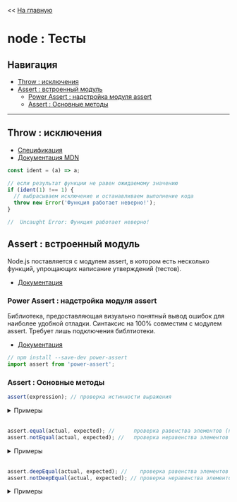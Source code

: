<< [На главную](./README.md)

# node : Тесты

## Навигация

- [Throw : исключения](#throw--исключения)
- [Assert : встроенный модуль](#assert--встроенный-модуль)
  - [Power Assert : надстройка модуля assert](#power-assert--надстройка-модуля)
  - [Assert : Основные методы](#assert--основные-методы)

---

## Throw : исключения

- [Спецификация](https://tc39.es/ecma262/#sec-throw-statement)
- [Документация MDN](https://developer.mozilla.org/ru/docs/Web/JavaScript/Reference/Statements/throw)

<a id="throw"></a>

```js
const ident = (a) => a;

// если результат функции не равен ожидаемому значению
if (ident(1) !== 1) {
  // выбрасываем исключение и останавливаем выполнение кода
  throw new Error('Функция работает неверно!');
}

//  Uncaught Error: Функция работает неверно!
```

## Assert : встроенный модуль

<a id="assert"></a>

Node.js поставляется с модулем assert, в котором есть несколько функций, упрощающих написание утверждений (тестов).

- [Документация](https://nodejs.org/api/assert.html)

### Power Assert : надстройка модуля assert

Библиотека, предоставляющая визуально понятный вывод ошибок для наиболее удобной отладки. Синтаксис на 100% совместим с модулем assert. Требует лишь подключения библтиотеки.

- [Документация](https://github.com/power-assert-js/power-assert)

```js
// npm install --save-dev power-assert
import assert from 'power-assert';
```

### Assert : Основные методы

```js
assert(expression); // проверка истинности выражения
```

<details>
<summary>Примеры</summary>

```js
const ident = (a) => a;

assert(ident(1) === 1); //   ==> всё ок
assert(ident(2) === 1); //   ==> выдаст ошибку

// Uncaught AssertionError [ERR_ASSERTION]: false == true
//    generatedMessage: true,
//    code: 'ERR_ASSERTION',
//    actual: false,
//    expected: true,
//    operator: '=='
```

</details><br>

```js
assert.equal(actual, expected); //      проверка равенства элементов (по ссылке)
assert.notEqual(actual, expected); //   проверка неравенства элементов (по ссылке)
```

<details>
<summary>Примеры</summary>

```js
const ident = (a) => a;

assert.equal(ident(1), 1); //         ==> всё ок
assert.equal(ident([1]), [1]); //     ==> выдаст ошибку

// Uncaught AssertionError [ERR_ASSERTION]: [1] == [1]
//    generatedMessage: true,
//    code: 'ERR_ASSERTION',
//    actual: [1],
//    expected: [1],
//    operator: '=='

assert.notEqual(ident(2), 1); //      ==> всё ок
assert.notEqual(ident([1]), [1]); //  ==> всё ок
assert.notEqual(ident(1), 1); //      ==> выдаст ошибку

// Uncaught AssertionError [ERR_ASSERTION]: 1 != 1
//    generatedMessage: true,
//    code: 'ERR_ASSERTION',
//    actual: 1,
//    expected: 1,
//    operator: '!='
```

</details><br>

```js
assert.deepEqual(actual, expected); //    проверка равенства элементов (по значению)
assert.notDeepEqual(actual, expected); // проверка неравенства элементов (по значению)
```

<details>
<summary>Примеры</summary>

```js
const ident = (a) => a;

assert.deepEqual(ident([1]), [1]); //   ==> всё ок
assert.deepEqual(ident([2]), [1]); //   ==> выдаст ошибку

// Uncaught AssertionError [ERR_ASSERTION]: Expected values to be loosely deep-equal: [2] should loosely deep-equal [1]
//    generatedMessage: true,
//    code: 'ERR_ASSERTION',
//    actual: [2],
//    expected: [1],
//    operator: 'deepEqual'

assert.notDeepEqual(ident([2]), [1]); //   ==> всё ок
assert.notDeepEqual(ident([1]), [1]); //   ==> выдаст ошибку

// Uncaught: AssertionError [ERR_ASSERTION]: Expected "actual" not to be loosely deep-equal to: [1]
//    generatedMessage: true,
//    code: 'ERR_ASSERTION',
//    actual: [1],
//    expected: [1],
//    operator: 'notDeepEqual'
```

</details><br>
